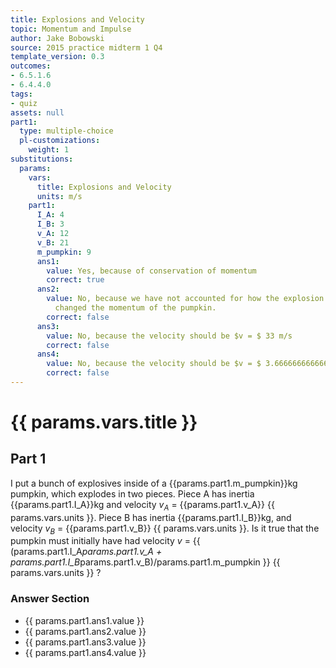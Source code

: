 ```yaml
---
title: Explosions and Velocity
topic: Momentum and Impulse
author: Jake Bobowski
source: 2015 practice midterm 1 Q4
template_version: 0.3
outcomes:
- 6.5.1.6
- 6.4.4.0
tags:
- quiz
assets: null
part1:
  type: multiple-choice
  pl-customizations:
    weight: 1
substitutions:
  params:
    vars:
      title: Explosions and Velocity
      units: m/s
    part1:
      I_A: 4
      I_B: 3
      v_A: 12
      v_B: 21
      m_pumpkin: 9
      ans1:
        value: Yes, because of conservation of momentum
        correct: true
      ans2:
        value: No, because we have not accounted for how the explosion might have
          changed the momentum of the pumpkin.
        correct: false
      ans3:
        value: No, because the velocity should be $v = $ 33 m/s
        correct: false
      ans4:
        value: No, because the velocity should be $v = $ 3.6666666666666665 m/s
        correct: false
---
```

# {{ params.vars.title }}
## Part 1

I put a bunch of explosives inside of a {{params.part1.m_pumpkin}}kg pumpkin, which explodes in two pieces.
Piece A has inertia {{params.part1.I_A}}kg and velocity $v_A$ = {{params.part1.v_A}} {{ params.vars.units }}.
Piece B has inertia {{params.part1.I_B}}kg, and velocity $v_B$ = {{params.part1.v_B}} {{ params.vars.units }}.
Is it true that the pumpkin must initially have had velocity $v$ = {{ (params.part1.I_A*params.part1.v_A +  params.part1.I_B*params.part1.v_B)/params.part1.m_pumpkin }} {{ params.vars.units }} ?

### Answer Section

- {{ params.part1.ans1.value }}
- {{ params.part1.ans2.value }}
- {{ params.part1.ans3.value }}
- {{ params.part1.ans4.value }}
